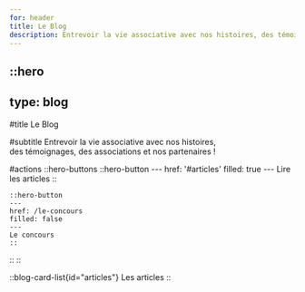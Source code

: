 ```yaml
---
for: header
title: Le Blog
description: Entrevoir la vie associative avec nos histoires, des témoignages, des associations et nos partenaires !
---
```


::hero
---
type: blog
---

#title
Le Blog

#subtitle
Entrevoir la vie associative avec nos histoires,<br /> des témoignages, des associations et nos partenaires !

#actions
  ::hero-buttons
    ::hero-button
    ---
    href: '#articles'
    filled: true
    ---
    Lire les articles
    ::

    ::hero-button
    ---
    href: /le-concours
    filled: false
    ---
    Le concours
    ::
  ::
::

::blog-card-list{id="articles"}
Les articles
::
